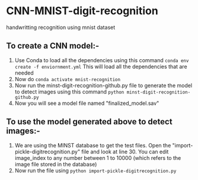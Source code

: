 # CNN-MNIST-digit-recognition
handwritting recognition using mnist dataset

## To create a CNN model:-
1. Use Conda to load all the dependencies using this command 
```conda env create -f enviornment.yml``` 
This will load all the dependencies that are needed
2. Now do ```conda activate mnist-recognition```
3. Now run the minst-digit-recognition-github.py file to generate the model to detect images using this command ```python minst-digit-recognition-github.py```
4. Now you will see a model file named "finalized_model.sav"

## To use the model generated above to detect images:-
1. We are using the MINST database to get the test files. Open the "import-pickle-digitrecognition.py" file and look at line 30. You can edit image_index to any number between 1 to 10000 (which refers to the image file stored in the database)
2. Now run the file using ```python import-pickle-digitrecognition.py```

